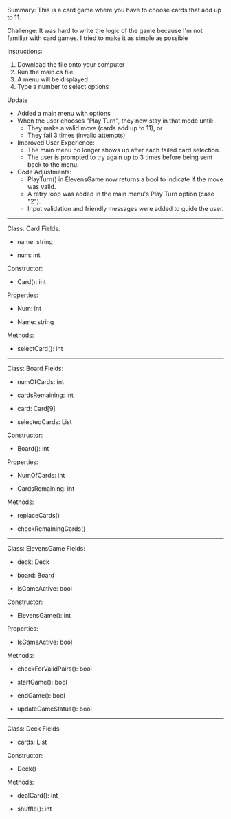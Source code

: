 Summary:
This is a card game where you have to choose cards that add up to 11. 

Challenge:
It was hard to write the logic of the game because I'm not familiar with card games. I tried to make it as simple as possible

Instructions:
1. Download the file onto your computer
2. Run the main.cs file
3. A menu will be displayed
4. Type a number to select options

Update
- Added a main menu with options
- When the user chooses "Play Turn", they now stay in that mode until:
  - They make a valid move (cards add up to 11), or
  - They fail 3 times (invalid attempts)
- Improved User Experience:
  - The main menu no longer shows up after each failed card selection.
  - The user is prompted to try again up to 3 times before being sent back to the menu.
- Code Adjustments:
  - PlayTurn() in ElevensGame now returns a bool to indicate if the move was valid.
  - A retry loop was added in the main menu's Play Turn option (case "2").
  - Input validation and friendly messages were added to guide the user.

--------------------------------------------------------------------------------------------------------------------------------------------------
Class: Card
Fields:

- name: string

- num: int

Constructor:

+ Card(): int

Properties:

+ Num: int

+ Name: string

Methods:

+ selectCard(): int
-----------------------------------------------------------------------------------------------------------------------------------------------------
Class: Board
Fields:

- numOfCards: int

- cardsRemaining: int

- card: Card[9]

- selectedCards: List<int>

Constructor:

+ Board(): int

Properties:

+ NumOfCards: int

+ CardsRemaining: int

Methods:

+ replaceCards()

+ checkRemainingCards()
------------------------------------------------------------------------------------------------------------------------------------------------------------------
Class: ElevensGame
Fields:

- deck: Deck

- board: Board

- isGameActive: bool

Constructor:

+ ElevensGame(): int

Properties:

+ IsGameActive: bool

Methods:

+ checkForValidPairs(): bool

+ startGame(): bool

+ endGame(): bool

+ updateGameStatus(): bool
--------------------------------------------------------------------------------------------------------------------------------------------------------------------
Class: Deck
Fields:

- cards: List<Card>

Constructor:

+ Deck()

Methods:

+ dealCard(): int

+ shuffle(): int
